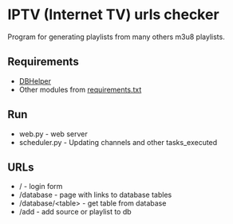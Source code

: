# IPTV (Internet TV) urls checker

Program for generating playlists from many others m3u8 playlists.

## Requirements

- [DBHelper](https://github.com/sstive/DBHelper)
- Other modules from [requirements.txt](https://github.com/sstive/iptv/blob/master/requirements.txt)

## Run

- web.py - web server
- scheduler.py - Updating channels and other tasks_executed

## URLs

- / - login form
- /database - page with links to database tables
- /database/\<table\> - get table from database
- /add - add source or playlist to db

